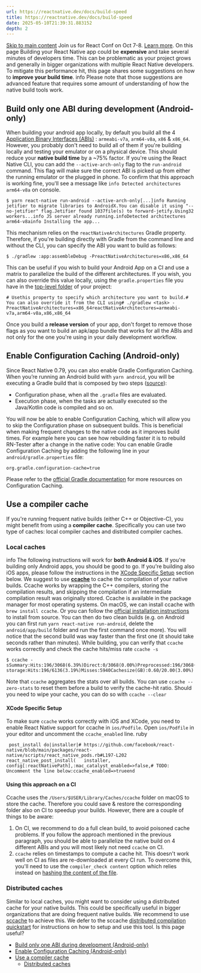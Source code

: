 ```yaml
---
url: https://reactnative.dev/docs/build-speed
title: https://reactnative.dev/docs/build-speed
date: 2025-05-10T21:39:31.883152
depth: 2
---
```


[Skip to main content](https://reactnative.dev/docs/build-speed#__docusaurus_skipToContent_fallback)
Join us for React Conf on Oct 7-8. [Learn more](https://conf.react.dev).
On this page
Building your React Native app could be **expensive** and take several minutes of developers time. This can be problematic as your project grows and generally in bigger organizations with multiple React Native developers.
To mitigate this performance hit, this page shares some suggestions on how to **improve your build time**.
info
Please note that those suggestions are advanced feature that requires some amount of understanding of how the native build tools work.
## Build only one ABI during development (Android-only)[​](https://reactnative.dev/docs/build-speed#build-only-one-abi-during-development-android-only "Direct link to Build only one ABI during development \(Android-only\)")
When building your android app locally, by default you build all the 4 [Application Binary Interfaces (ABIs)](https://developer.android.com/ndk/guides/abis) : `armeabi-v7a`, `arm64-v8a`, `x86` & `x86_64`.
However, you probably don't need to build all of them if you're building locally and testing your emulator or on a physical device.
This should reduce your **native build time** by a ~75% factor.
If you're using the React Native CLI, you can add the `--active-arch-only` flag to the `run-android` command. This flag will make sure the correct ABI is picked up from either the running emulator or the plugged in phone. To confirm that this approach is working fine, you'll see a message like `info Detected architectures arm64-v8a` on console.
```
$ yarn react-native run-android --active-arch-only[...]info Running jetifier to migrate libraries to AndroidX.You can disable it using "--no-jetifier" flag.Jetifier found 1037file(s) to forward-jetify.Using32 workers...info JS server already running.infoDetected architectures arm64-v8ainfo Installing the app...
```

This mechanism relies on the `reactNativeArchitectures` Gradle property.
Therefore, if you're building directly with Gradle from the command line and without the CLI, you can specify the ABI you want to build as follows:
```
$ ./gradlew :app:assembleDebug -PreactNativeArchitectures=x86,x86_64
```

This can be useful if you wish to build your Android App on a CI and use a matrix to parallelize the build of the different architectures.
If you wish, you can also override this value locally, using the `gradle.properties` file you have in the [top-level folder](https://github.com/facebook/react-native/blob/19cf70266eb8ca151aa0cc46ac4c09cb987b2ceb/template/android/gradle.properties#L30-L33) of your project:
```
# Usethis property to specify which architecture you want to build.# You can also override it from the CLI using# ./gradlew <task> -PreactNativeArchitectures=x86_64reactNativeArchitectures=armeabi-v7a,arm64-v8a,x86,x86_64
```

Once you build a **release version** of your app, don't forget to remove those flags as you want to build an apk/app bundle that works for all the ABIs and not only for the one you're using in your daily development workflow.
## Enable Configuration Caching (Android-only)[​](https://reactnative.dev/docs/build-speed#enable-configuration-caching-android-only "Direct link to Enable Configuration Caching \(Android-only\)")
Since React Native 0.79, you can also enable Gradle Configuration Caching.
When you’re running an Android build with `yarn android`, you will be executing a Gradle build that is composed by two steps ([source](https://docs.gradle.org/current/userguide/build_lifecycle.html)):
  * Configuration phase, when all the `.gradle` files are evaluated.
  * Execution phase, when the tasks are actually executed so the Java/Kotlin code is compiled and so on.


You will now be able to enable Configuration Caching, which will allow you to skip the Configuration phase on subsequent builds.
This is beneficial when making frequent changes to the native code as it improves build times.
For example here you can see how rebuilding faster it is to rebuild RN-Tester after a change in the native code:
You can enable Gradle Configuration Caching by adding the following line in your `android/gradle.properties` file:
```
org.gradle.configuration-cache=true
```

Please refer to the [official Gradle documentation](https://docs.gradle.org/current/userguide/configuration_cache.html) for more resources on Configuration Caching.
## Use a compiler cache[​](https://reactnative.dev/docs/build-speed#use-a-compiler-cache "Direct link to Use a compiler cache")
If you're running frequent native builds (either C++ or Objective-C), you might benefit from using a **compiler cache**.
Specifically you can use two type of caches: local compiler caches and distributed compiler caches.
### Local caches[​](https://reactnative.dev/docs/build-speed#local-caches "Direct link to Local caches")
info
The following instructions will work for **both Android & iOS**. If you're building only Android apps, you should be good to go. If you're building also iOS apps, please follow the instructions in the [XCode Specific Setup](https://reactnative.dev/docs/build-speed#xcode-specific-setup) section below.
We suggest to use [**ccache**](https://ccache.dev/) to cache the compilation of your native builds. Ccache works by wrapping the C++ compilers, storing the compilation results, and skipping the compilation if an intermediate compilation result was originally stored.
Ccache is available in the package manager for most operating systems. On macOS, we can install ccache with `brew install ccache`. Or you can follow the [official installation instructions](https://github.com/ccache/ccache/blob/master/doc/INSTALL.md) to install from source.
You can then do two clean builds (e.g. on Android you can first run `yarn react-native run-android`, delete the `android/app/build` folder and run the first command once more). You will notice that the second build was way faster than the first one (it should take seconds rather than minutes). While building, you can verify that `ccache` works correctly and check the cache hits/miss rate `ccache -s`
```
$ ccache -sSummary:Hits:196/3068(6.39%)Direct:0/3068(0.00%)Preprocessed:196/3068(6.39%)Misses:2872Direct:3068Preprocessed:2872Uncacheable:1Primary storage:Hits:196/6136(3.19%)Misses:5940Cachesize(GB):0.60/20.00(3.00%)
```

Note that `ccache` aggregates the stats over all builds. You can use `ccache --zero-stats` to reset them before a build to verify the cache-hit ratio.
Should you need to wipe your cache, you can do so with `ccache --clear`
#### XCode Specific Setup[​](https://reactnative.dev/docs/build-speed#xcode-specific-setup "Direct link to XCode Specific Setup")
To make sure `ccache` works correctly with iOS and XCode, you need to enable React Native support for ccache in `ios/Podfile`.
Open `ios/Podfile` in your editor and uncomment the `ccache_enabled` line.
ruby
```
 post_install do|installer|# https://github.com/facebook/react-native/blob/main/packages/react-native/scripts/react_native_pods.rb#L197-L202  react_native_post_install(   installer,   config[:reactNativePath],:mac_catalyst_enabled=>false,# TODO: Uncomment the line below:ccache_enabled=>trueend
```

#### Using this approach on a CI[​](https://reactnative.dev/docs/build-speed#using-this-approach-on-a-ci "Direct link to Using this approach on a CI")
Ccache uses the `/Users/$USER/Library/Caches/ccache` folder on macOS to store the cache. Therefore you could save & restore the corresponding folder also on CI to speedup your builds.
However, there are a couple of things to be aware:
  1. On CI, we recommend to do a full clean build, to avoid poisoned cache problems. If you follow the approach mentioned in the previous paragraph, you should be able to parallelize the native build on 4 different ABIs and you will most likely not need `ccache` on CI.
  2. `ccache` relies on timestamps to compute a cache hit. This doesn't work well on CI as files are re-downloaded at every CI run. To overcome this, you'll need to use the `compiler_check content` option which relies instead on [hashing the content of the file](https://ccache.dev/manual/4.3.html).


### Distributed caches[​](https://reactnative.dev/docs/build-speed#distributed-caches "Direct link to Distributed caches")
Similar to local caches, you might want to consider using a distributed cache for your native builds. This could be specifically useful in bigger organizations that are doing frequent native builds.
We recommend to use [sccache](https://github.com/mozilla/sccache) to achieve this. We defer to the sccache [distributed compilation quickstart](https://github.com/mozilla/sccache/blob/main/docs/DistributedQuickstart.md) for instructions on how to setup and use this tool.
Is this page useful?
  * [Build only one ABI during development (Android-only)](https://reactnative.dev/docs/build-speed#build-only-one-abi-during-development-android-only)
  * [Enable Configuration Caching (Android-only)](https://reactnative.dev/docs/build-speed#enable-configuration-caching-android-only)
  * [Use a compiler cache](https://reactnative.dev/docs/build-speed#use-a-compiler-cache)
    * [Distributed caches](https://reactnative.dev/docs/build-speed#distributed-caches)




